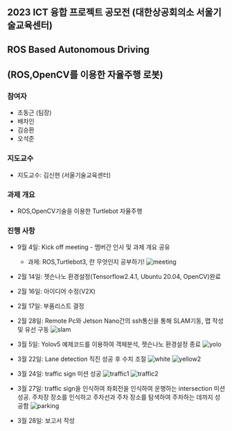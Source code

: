 ## 2023 ICT 융합 프로젝트 공모전 (대한상공회의소 서울기술교육센터)
## ROS Based Autonomous Driving 
## (ROS,OpenCV를 이용한 자율주행 로봇)

### 참여자
   - 조동근 (팀장)
   - 배차인
   - 김승환
   - 오석준
   
### 지도교수
   - 지도교수: 김신현 (서울기술교육센터)
   
### 과제 개요
   - ROS,OpenCV기술을 이용한 Turtlebot 자율주행
   
   
### 진행 사항
   - 9월 4일: Kick off meeting - 멤버간 인사 및 과제 개요 공유
      - 과제: ROS,Turtlebot3, 란 무엇인지 공부하기!
      ![meeting](https://user-images.githubusercontent.com/54785186/236608586-330347c1-9044-49c2-b8e5-2a7644169b94.jpeg)
   
   - 2월 14일: 젯슨나노 환경설정(Tensorflow2.4.1, Ubuntu 20.04, OpenCV)완료
   
   - 2월 16일: 아이디어 수정(V2X)

   - 2월 17일: 부품리스트 결정
   
   - 2월 28일: Remote Pc와 Jetson Nano간의 ssh통신을 통해 SLAM기동, 맵 작성 및 유선 구동
      ![slam](https://user-images.githubusercontent.com/54785186/236635038-c7c47544-ffe8-469c-8dc6-7a396508e717.jpeg)
      
   - 3월 5일: Yolov5 예제코드를 이용하여 객체분석, 젯슨나노 환경설정 종료
      ![yolo](https://user-images.githubusercontent.com/54785186/236635140-bc3f60fc-b413-45ac-9eaa-a614fe9a8154.jpg)
   
   - 3월 22일: Lane detection 직진 성공 후 수치 조절
      ![white](https://user-images.githubusercontent.com/54785186/236635232-b3e26eed-3101-49fa-b9eb-6d4d98454508.png)
      ![yellow2](https://user-images.githubusercontent.com/54785186/236635246-e475bb44-8c0f-4469-8994-7e34d6afda34.png)
   
   - 3월 24일: traffic sign 미션 성공 
        ![traffic1](https://user-images.githubusercontent.com/54785186/236635813-d5bd49bd-e29e-4053-8cd9-bb0fe527be5c.png)
        ![traffic2](https://user-images.githubusercontent.com/54785186/236635890-98acd275-b8eb-4e07-95a5-92f545364403.png)
   - 3월 27일: traffic sign을 인식하여 좌회전을 인식하여 운행하는 intersection 미션 성공. 주차장 장소를 인식하고 주차선과 주차 장소를 탐색하여 주차하는 데까지 성공함
      ![parking](https://user-images.githubusercontent.com/54785186/236635495-259365bc-6827-4bc1-8a60-4ca5ed9d699e.png)
   
   - 3월 28일: 보고서 작성
      

